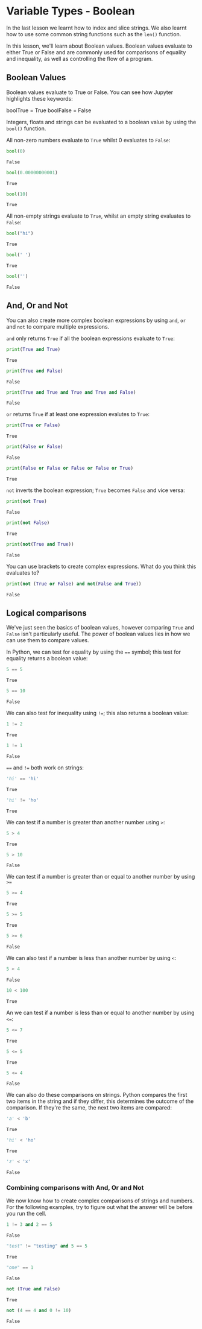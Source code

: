 
# Variable Types - Boolean

In the last lesson we learnt how to index and slice strings. We also learnt how to use some common string functions such as the <code>len()</code> function.

In this lesson, we'll learn about Boolean values. Boolean values evaluate to either True or False and are commonly used for comparisons of equality and inequality, as well as controlling the flow of a program.

## Boolean Values

Boolean values evaluate to True or False. You can see how Jupyter highlights these keywords:



boolTrue = True
boolFalse = False


Integers, floats and strings can be evaluated to a boolean value by using the <code>bool()</code> function.

All non-zero numbers evaluate to <code>True</code> whilst 0 evaluates to <code>False</code>:


```python
bool(0)
```




    False




```python
bool(0.00000000001)
```




    True




```python
bool(10)
```




    True



All non-empty strings evaluate to <code>True</code>, whilst an empty string evaluates to <code>False</code>:


```python
bool("hi")
```




    True




```python
bool(' ')
```




    True




```python
bool('')
```




    False



## And, Or and Not

You can also create more complex boolean expressions by using <code>and</code>, <code>or</code> and <code>not</code> to compare multiple expressions.

<code>and</code> only returns <code>True</code> if all the boolean expressions evaluate to <code>True</code>:


```python
print(True and True)
```

    True
    


```python
print(True and False)
```

    False
    


```python
print(True and True and True and True and False)
```

    False
    

<code>or</code> returns <code>True</code> if at least one expression evalutes to <code>True</code>:


```python
print(True or False)
```

    True
    


```python
print(False or False)
```

    False
    


```python
print(False or False or False or False or True)
```

    True
    

<code>not</code> inverts the boolean expression; <code>True</code> becomes <code>False</code> and vice versa:


```python
print(not True)
```

    False
    


```python
print(not False)
```

    True
    


```python
print(not(True and True))
```

    False
    

You can use brackets to create complex expressions. What do you think this evaluates to?


```python
print(not (True or False) and not(False and True))
```

    False
    

## Logical comparisons

We've just seen the basics of boolean values, however comparing <code>True</code> and <code>False</code> isn't particularly useful. The power of boolean values lies in how we can use them to compare values.

In Python, we can test for equality by using the <code>==</code> symbol; this test for equality returns a boolean value:


```python
5 == 5
```




    True




```python
5 == 10
```




    False



We can also test for inequality using <code>!=</code>; this also returns a boolean value:


```python
1 != 2
```




    True




```python
1 != 1
```




    False



<code>==</code> and <code>!=</code> both work on strings:


```python
'hi' == 'hi'
```




    True




```python
'hi' != 'ho'
```




    True



We can test if a number is greater than another number using <code>></code>:


```python
5 > 4
```




    True




```python
5 > 10
```




    False



We can test if a number is greater than or equal to another number by using <code>>=</code>


```python
5 >= 4
```




    True




```python
5 >= 5
```




    True




```python
5 >= 6
```




    False



We can also test if a number is less than another number by using <code>&lt;</code>:


```python
5 < 4
```




    False




```python
10 < 100
```




    True



An we can test if a number is less than or equal to another number by using <code>&lt;=</code>:


```python
5 <= 7
```




    True




```python
5 <= 5
```




    True




```python
5 <= 4
```




    False



We can also do these comparisons on strings. Python compares the first two items in the string and if they differ, this determines the outcome of the comparison. If they're the same, the next two items are compared:


```python
'a' < 'b'
```




    True




```python
'hi' < 'ho'
```




    True




```python
'z' < 'x'
```




    False



### Combining comparisons with And, Or and Not

We now know how to create complex comparisons of strings and numbers. For the following examples, try to figure out what the answer will be before you run the cell.


```python
1 != 3 and 2 == 5
```




    False




```python
"test" != "testing" and 5 == 5
```




    True




```python
"one" == 1
```




    False




```python
not (True and False)
```




    True




```python
not (4 == 4 and 0 != 10)
```




    False



